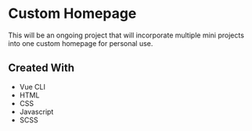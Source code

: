 # Custom Homepage

This will be an ongoing project that will incorporate multiple mini projects into one custom homepage for personal use.

## Created With

- Vue CLI
- HTML
- CSS
- Javascript
- SCSS
